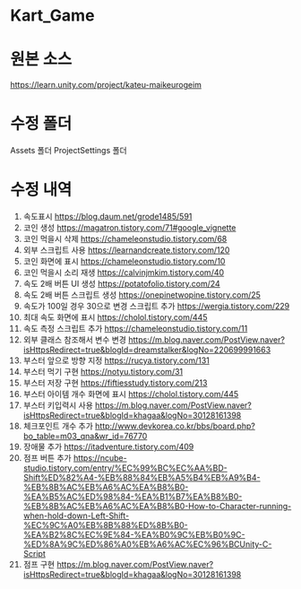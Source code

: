# Kart_Game

# 원본 소스
https://learn.unity.com/project/kateu-maikeurogeim

# 수정 폴더
Assets 폴더
ProjectSettings 폴더




# 수정 내역
1. 속도표시 https://blog.daum.net/grode1485/591
2. 코인 생성 https://magatron.tistory.com/71#google_vignette
3. 코인 먹을시 삭제 https://chameleonstudio.tistory.com/68
4. 외부 스크립트 사용 https://learnandcreate.tistory.com/120
5. 코인 화면에 표시 https://chameleonstudio.tistory.com/10
6. 코인 먹을시 소리 재생 https://calvinjmkim.tistory.com/40
7. 속도 2배 버튼 UI 생성 https://potatofolio.tistory.com/24
8. 속도 2배 버튼 스크립트 생성 https://onepinetwopine.tistory.com/25
9. 속도가 100일 경우 30으로 변경 스크립트 추가 https://wergia.tistory.com/229
10. 최대 속도 화면에 표시 https://cholol.tistory.com/445
12. 속도 측정 스크립트 추가 https://chameleonstudio.tistory.com/11
13. 외부 클래스 참조해서 변수 변경 https://m.blog.naver.com/PostView.naver?isHttpsRedirect=true&blogId=dreamstalker&logNo=220699991663
14. 부스터 앞으로 방향 지정 https://rucya.tistory.com/131
15. 부스터 먹기 구현 https://notyu.tistory.com/31
16. 부스터 저장 구현 https://fiftiesstudy.tistory.com/213
17. 부스터 아이템 개수 화면에 표시 https://cholol.tistory.com/445
18. 부스터 키입력시 사용 https://m.blog.naver.com/PostView.naver?isHttpsRedirect=true&blogId=khagaa&logNo=30128161398
19. 체크포인트 개수 추가 http://www.devkorea.co.kr/bbs/board.php?bo_table=m03_qna&wr_id=76770
20. 장애물 추가 https://itadventure.tistory.com/409
21. 점프 버튼 추가 https://ncube-studio.tistory.com/entry/%EC%99%BC%EC%AA%BD-Shift%ED%82%A4-%EB%88%84%EB%A5%B4%EB%A9%B4-%EB%8B%AC%EB%A6%AC%EA%B8%B0-%EA%B5%AC%ED%98%84-%EA%B1%B7%EA%B8%B0-%EB%8B%AC%EB%A6%AC%EA%B8%B0-How-to-Character-running-when-hold-down-Left-Shift-%EC%9C%A0%EB%8B%88%ED%8B%B0-%EA%B2%8C%EC%9E%84-%EA%B0%9C%EB%B0%9C-%ED%8A%9C%ED%86%A0%EB%A6%AC%EC%96%BCUnity-C-Script
22. 점프 구현 https://m.blog.naver.com/PostView.naver?isHttpsRedirect=true&blogId=khagaa&logNo=30128161398


